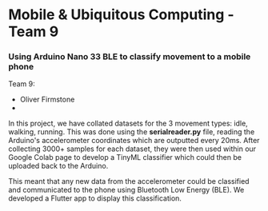 # Mobile & Ubiquitous Computing - Team 9  
### Using Arduino Nano 33 BLE to classify movement to a mobile phone  

Team 9: 
<!-- Write your name followed by 2 spaces and then return -->
- Oliver Firmstone
- 

In this project, we have collated datasets for the 3 movement types: idle, walking, running. This was done using the **serialreader.py** file, reading the Arduino's accelerometer coordinates which are outputted every 20ms. After collecting 3000+ samples for each dataset, they were then used within our Google Colab page to develop a TinyML classifier which could then be uploaded back to the Arduino.

This meant that any new data from the accelerometer could be classified and communicated to the phone using Bluetooth Low Energy (BLE). We developed a Flutter app to display this classification. 
